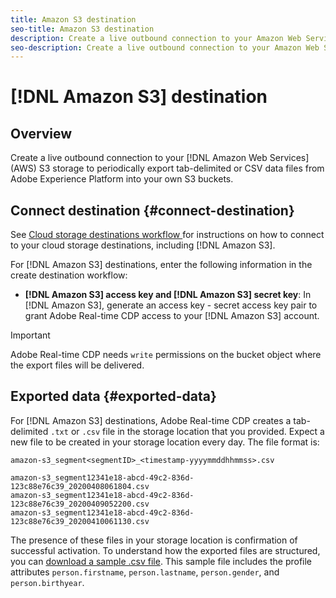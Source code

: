 ```yaml
---
title: Amazon S3 destination
seo-title: Amazon S3 destination
description: Create a live outbound connection to your Amazon Web Services (AWS) S3 storage to periodically export tab-delimited or CSV data files from Adobe Experience Platform into your own S3 buckets.
seo-description: Create a live outbound connection to your Amazon Web Services (AWS) S3 storage to periodically export tab-delimited or CSV data files from Adobe Experience Platform into your own S3 buckets.
---
```


# [!DNL Amazon S3] destination

## Overview

Create a live outbound connection to your [!DNL Amazon Web Services] (AWS) S3 storage to periodically export tab-delimited or CSV data files from Adobe Experience Platform into your own S3 buckets.

## Connect destination {#connect-destination}

See [Cloud storage destinations workflow ](/help/rtcdp/destinations/cloud-storage-destinations-workflow.md)for instructions on how to connect to your cloud storage destinations, including [!DNL Amazon S3]. 

For [!DNL Amazon S3] destinations, enter the following information in the create destination workflow:

* **[!DNL Amazon S3] access key and [!DNL Amazon S3] secret key**: In [!DNL Amazon S3], generate an access key - secret access key pair to grant Adobe Real-time CDP access to your [!DNL Amazon S3] account.

>[!IMPORTANT]
>
>Adobe Real-time CDP needs `write` permissions on the bucket object where the export files will be delivered.

## Exported data {#exported-data}

For [!DNL Amazon S3] destinations, Adobe Real-time CDP creates a tab-delimited `.txt` or `.csv` file in the storage location that you provided. Expect a new file to be created in your storage location every day. The file format is:

`amazon-s3_segment<segmentID>_<timestamp-yyyymmddhhmmss>.csv`

```
amazon-s3_segment12341e18-abcd-49c2-836d-123c88e76c39_20200408061804.csv
amazon-s3_segment12341e18-abcd-49c2-836d-123c88e76c39_20200409052200.csv
amazon-s3_segment12341e18-abcd-49c2-836d-123c88e76c39_20200410061130.csv
```

The presence of these files in your storage location is confirmation of successful activation. To understand how the exported files are structured, you can [download a sample .csv file](/help/rtcdp/destinations/assets/sample_export_file_segment12341e18-abcd-49c2-836d-123c88e76c39_20200408061804.csv). This sample file includes the profile attributes `person.firstname`, `person.lastname`, `person.gender`, and `person.birthyear`.
